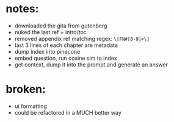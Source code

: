 # notes:

- downloaded the gita from gutenberg
- nuked the last ref + intro/toc
- removed appendix ref matching regex: `\[FN#[0-9]+\]`
- last 3 lines of each chapter are metadata
- dump index into pinecone
- embed question, run cosine sim to index
- get context, dump it into the prompt and generate an answer

# broken:

- ui formatting
- could be refactored in a MUCH better way
